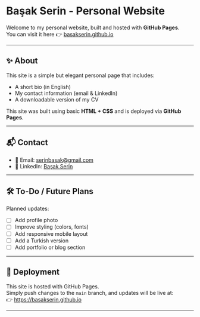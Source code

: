 # Başak Serin - Personal Website

Welcome to my personal website, built and hosted with **GitHub Pages**.  
You can visit it here 👉 [basakserin.github.io](https://basakserin.github.io)

---

## ✨ About

This site is a simple but elegant personal page that includes:
- A short bio (in English)
- My contact information (email & LinkedIn)
- A downloadable version of my CV

This site was built using basic **HTML + CSS** and is deployed via **GitHub Pages**.

---

## 📬 Contact

- 📧 Email: serinbasak@gmail.com  
- 🔗 LinkedIn: [Başak Serin](https://www.linkedin.com/in/ba%C5%9Fak-serin-3b00064b/)

---

## 🛠️ To-Do / Future Plans

Planned updates:
- [ ] Add profile photo
- [ ] Improve styling (colors, fonts)
- [ ] Add responsive mobile layout
- [ ] Add a Turkish version
- [ ] Add portfolio or blog section

---

## 🚀 Deployment

This site is hosted with GitHub Pages.  
Simply push changes to the `main` branch, and updates will be live at:  
👉 https://basakserin.github.io

---
